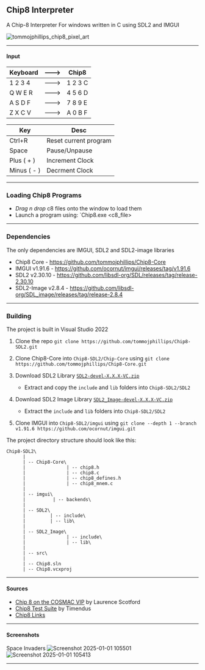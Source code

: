 ## Chip8 Interpreter

A Chip-8 Interpreter For windows written in C using SDL2 and IMGUI

![tommojphillips_chip8_pixel_art](https://github.com/user-attachments/assets/9d9008cc-10ca-44aa-9652-2beed2d306e2)

---

#### Input


| Keyboard | ---> |  Chip8   |
| -------- | ---- | -------- | 
| 1 2 3 4  | ---> | 1 2 3 C  |
| Q W E R  | ---> | 4 5 6 D  |
| A S D F  | ---> | 7 8 9 E  |
| Z X C V  | ---> | A 0 B F  |

| Key         | Desc                   |
| ---         | ---------------------- | 
| Ctrl+R      | Reset current program  |
| Space       | Pause/Unpause          |
| Plus ( + )  | Increment Clock        |
| Minus ( - ) | Decrment Clock         |

---

### Loading Chip8 Programs
 - *Drag n drop* c8 files onto the window to load them
 - Launch a program using: `Chip8.exe <c8_file>

 ---

 ### Dependencies
 
The only dependencies are IMGUI, SDL2 and SDL2-image libraries
  - Chip8 Core - https://github.com/tommojphillips/Chip8-Core
  - IMGUI v1.91.6 - https://github.com/ocornut/imgui/releases/tag/v1.91.6
  - SDL2 v2.30.10 - https://github.com/libsdl-org/SDL/releases/tag/release-2.30.10
  - SDL2-Image v2.8.4 - https://github.com/libsdl-org/SDL_image/releases/tag/release-2.8.4

  ---

### Building

The project is built in Visual Studio 2022

  1. Clone the repo  `git clone https://github.com/tommojphillips/Chip8-SDL2.git`

  2. Clone Chip8-Core into `Chip8-SDL2/Chip-Core` using `git clone https://github.com/tommojphillips/Chip8-Core.git`

  3. Download SDL2 Library [`SDL2-devel-X.X.X-VC.zip`](https://github.com/libsdl-org/SDL/releases/tag/release-2.30.10)
     - Extract and copy the `include` and `lib` folders into `Chip8-SDL2/SDL2`

  4. Download SDL2 Image Library [`SDL2_Image-devel-X.X.X-VC.zip`](https://github.com/libsdl-org/SDL_image/releases/tag/release-2.8.4)
     - Extract the `include` and `lib` folders into `Chip8-SDL2/SDL2`
  
  5. Clone IMGUI into `Chip8-SDL2/imgui` using `git clone --depth 1 --branch v1.91.6 https://github.com/ocornut/imgui.git`

The project directory structure should look like this:

```
Chip8-SDL2\
      |
      | -- Chip8-Core\
      |               | -- chip8.h
      |               | -- chip8.c
      |               | -- chip8_defines.h
      |               | -- chip8_mnem.c
      |
      | -- imgui\
      |          | -- backends\
      |
      | -- SDL2\
      |         | -- include\
      |         | -- lib\
      |
      | -- SDL2_Image\
      |               | -- include\
      |               | -- lib\
      | 
      | -- src\
      |
      | -- Chip8.sln
      | -- Chip8.vcxproj

```

 ---

#### Sources
 - [Chip 8 on the COSMAC VIP](https://www.laurencescotford.net/2020/07/25/chip-8-on-the-cosmac-vip-instruction-index/) by Laurence Scotford
 - [Chip8 Test Suite](https://github.com/Timendus/chip8-test-suite) by Timendus
 - [Chip8 Links](https://chip-8.github.io/links/)

 ---

#### Screenshots

Space Invaders
![Screenshot 2025-01-01 105501](https://github.com/user-attachments/assets/9f6ca31a-438c-4077-8d84-8d0d98cf2e6b)
![Screenshot 2025-01-01 105413](https://github.com/user-attachments/assets/e5d8cce6-d1a7-47b3-a273-ca3b2c5e33d1)

---

